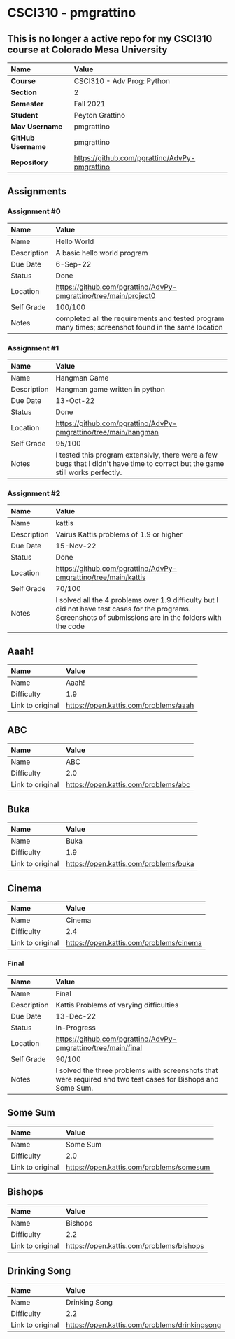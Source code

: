 # CSCI310 - pmgrattino
## This is no longer a active repo for my CSCI310 course at Colorado Mesa University

| Name                | Value                                         |
| :------------------ | :-------------------------------------------- |
| **Course**          | CSCI310 - Adv Prog: Python                    |
| **Section**         | 2                                             |
| **Semester**        | Fall 2021                                     |
| **Student**         | Peyton Grattino                               |
| **Mav Username**    | pmgrattino                                    |
| **GitHub Username** | pmgrattino                                    |
| **Repository**      | https://github.com/pgrattino/AdvPy-pmgrattino |

## Assignments

### Assignment #0

| Name        | Value                                                                                               |
| :---------- | :-------------------------------------------------------------------------------------------------- |
| Name        | Hello World                                                                                         |
| Description | A basic hello world program                                                                         |
| Due Date    | 6-Sep-22                                                                                            |
| Status      | Done                                                                                                |
| Location    | https://github.com/pgrattino/AdvPy-pmgrattino/tree/main/project0                                    |
| Self Grade  | 100/100                                                                                             |
| Notes       | completed all the requirements and tested program many times; screenshot found in the same location |

### Assignment #1

| Name        | Value                                                                                                                          |
| :---------- | :----------------------------------------------------------------------------------------------------------------------------- |
| Name        | Hangman Game                                                                                                                   |
| Description | Hangman game written in python                                                                                                 |
| Due Date    | 13-Oct-22                                                                                                                      |
| Status      | Done                                                                                                                           |
| Location    | https://github.com/pgrattino/AdvPy-pmgrattino/tree/main/hangman                                                                |
| Self Grade  | 95/100                                                                                                                         |
| Notes       | I tested this program extensivly, there were a few bugs that I didn't have time to correct but the game still works perfectly. |

### Assignment #2

| Name        | Value                                                                                                                                                       |
| :---------- | :---------------------------------------------------------------------------------------------------------------------------------------------------------- |
| Name        | kattis                                                                                                                                                      |
| Description | Vairus Kattis problems of 1.9 or higher                                                                                                                     |
| Due Date    | 15-Nov-22                                                                                                                                                   |
| Status      | Done                                                                                                                                                        |
| Location    | https://github.com/pgrattino/AdvPy-pmgrattino/tree/main/kattis                                                                                              |
| Self Grade  | 70/100                                                                                                                                                      |
| Notes       | I solved all the 4 problems over 1.9 difficulty but I did not have test cases for the programs. Screenshots of submissions are in the folders with the code |

## Aaah!

| Name             | Value                                 |
| :--------------- | :------------------------------------ |
| Name             | Aaah!                                 |
| Difficulty       | 1.9                                   |
| Link to original | https://open.kattis.com/problems/aaah |

## ABC

| Name             | Value                                |
| :--------------- | :----------------------------------- |
| Name             | ABC                                  |
| Difficulty       | 2.0                                  |
| Link to original | https://open.kattis.com/problems/abc |

## Buka

| Name             | Value                                 |
| :--------------- | :------------------------------------ |
| Name             | Buka                                  |
| Difficulty       | 1.9                                   |
| Link to original | https://open.kattis.com/problems/buka |

## Cinema

| Name             | Value                                   |
| :--------------- | :-------------------------------------- |
| Name             | Cinema                                  |
| Difficulty       | 2.4                                     |
| Link to original | https://open.kattis.com/problems/cinema |

### Final

| Name        | Value                                                                                                        |
| :---------- | :----------------------------------------------------------------------------------------------------------- |
| Name        | Final                                                                                                        |
| Description | Kattis Problems of varying difficulties                                                                      |
| Due Date    | 13-Dec-22                                                                                                    |
| Status      | In-Progress                                                                                                  |
| Location    | https://github.com/pgrattino/AdvPy-pmgrattino/tree/main/final                                                |
| Self Grade  | 90/100                                                                                                       |
| Notes       | I solved the three problems with screenshots that were required and two test cases for Bishops and Some Sum. |

## Some Sum

| Name             | Value                                    |
| :--------------- | :--------------------------------------- |
| Name             | Some Sum                                 |
| Difficulty       | 2.0                                      |
| Link to original | https://open.kattis.com/problems/somesum |

## Bishops

| Name             | Value                                    |
| :--------------- | :--------------------------------------- |
| Name             | Bishops                                  |
| Difficulty       | 2.2                                      |
| Link to original | https://open.kattis.com/problems/bishops |

## Drinking Song

| Name             | Value                                         |
| :--------------- | :-------------------------------------------- |
| Name             | Drinking Song                                 |
| Difficulty       | 2.2                                           |
| Link to original | https://open.kattis.com/problems/drinkingsong |
